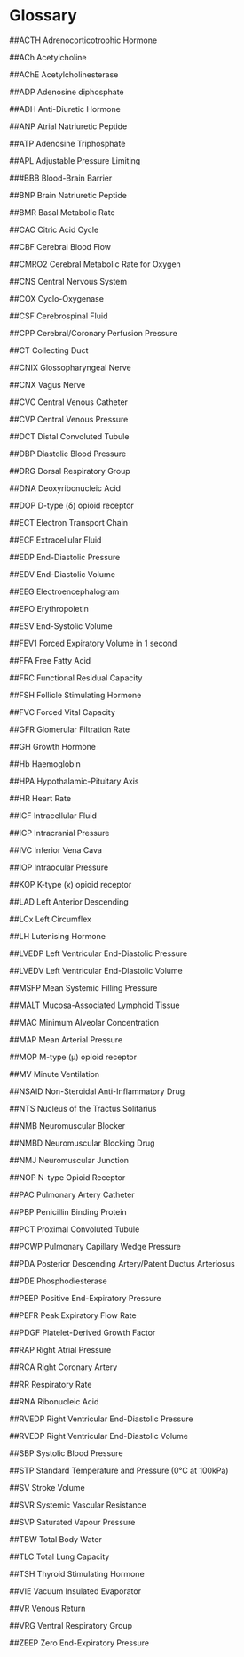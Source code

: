 # Glossary

##ACTH
Adrenocorticotrophic Hormone

##ACh
Acetylcholine

##AChE
Acetylcholinesterase

##ADP
Adenosine diphosphate

##ADH
Anti-Diuretic Hormone

##ANP
Atrial Natriuretic Peptide

##ATP
Adenosine Triphosphate

##APL
Adjustable Pressure Limiting

###BBB
Blood-Brain Barrier

##BNP
Brain Natriuretic Peptide

##BMR
Basal Metabolic Rate

##CAC
Citric Acid Cycle

##CBF
Cerebral Blood Flow

##CMRO2
Cerebral Metabolic Rate for Oxygen

##CNS
Central Nervous System

##COX
Cyclo-Oxygenase

##CSF
Cerebrospinal Fluid

##CPP
Cerebral/Coronary Perfusion Pressure

##CT
Collecting Duct

##CNIX
Glossopharyngeal Nerve

##CNX
Vagus Nerve

##CVC
Central Venous Catheter

##CVP
Central Venous Pressure

##DCT
Distal Convoluted Tubule

##DBP
Diastolic Blood Pressure

##DRG
Dorsal Respiratory Group

##DNA
Deoxyribonucleic Acid

##DOP
D-type (δ) opioid receptor

##ECT
Electron Transport Chain

##ECF
Extracellular Fluid

##EDP
End-Diastolic Pressure

##EDV
End-Diastolic Volume

##EEG
Electroencephalogram

##EPO
Erythropoietin

##ESV
End-Systolic Volume

##FEV1
Forced Expiratory Volume in 1 second

##FFA
Free Fatty Acid

##FRC
Functional Residual Capacity

##FSH
Follicle Stimulating Hormone

##FVC
Forced Vital Capacity

##GFR
Glomerular Filtration Rate

##GH
Growth Hormone

##Hb
Haemoglobin

##HPA
Hypothalamic-Pituitary Axis

##HR
Heart Rate

##ICF
Intracellular Fluid

##ICP
Intracranial Pressure

##IVC
Inferior Vena Cava

##IOP
Intraocular Pressure

##KOP
K-type (κ) opioid receptor

##LAD
Left Anterior Descending

##LCx
Left Circumflex

##LH
Lutenising Hormone

##LVEDP
Left Ventricular End-Diastolic Pressure

##LVEDV
Left Ventricular End-Diastolic Volume

##MSFP
Mean Systemic Filling Pressure

##MALT
Mucosa-Associated Lymphoid Tissue

##MAC
Minimum Alveolar Concentration

##MAP
Mean Arterial Pressure

##MOP
M-type (μ) opioid receptor

##MV
Minute Ventilation

##NSAID
Non-Steroidal Anti-Inflammatory Drug

##NTS
Nucleus of the Tractus Solitarius

##NMB
Neuromuscular Blocker

##NMBD
Neuromuscular Blocking Drug

##NMJ
Neuromuscular Junction

##NOP
N-type Opioid Receptor


##PAC
Pulmonary Artery Catheter

##PBP
Penicillin Binding Protein

##PCT
Proximal Convoluted Tubule

##PCWP
Pulmonary Capillary Wedge Pressure

##PDA
Posterior Descending Artery/Patent Ductus Arteriosus

##PDE
Phosphodiesterase

##PEEP
Positive End-Expiratory Pressure

##PEFR
Peak Expiratory Flow Rate

##PDGF
Platelet-Derived Growth Factor

##RAP
Right Atrial Pressure

##RCA
Right Coronary Artery

##RR
Respiratory Rate

##RNA
Ribonucleic Acid

##RVEDP
Right Ventricular End-Diastolic Pressure

##RVEDP
Right Ventricular End-Diastolic Volume

##SBP
Systolic Blood Pressure

##STP
Standard Temperature and Pressure (0°C at 100kPa)

##SV
Stroke Volume

##SVR
Systemic Vascular Resistance

##SVP
Saturated Vapour Pressure

##TBW
Total Body Water

##TLC
Total Lung Capacity

##TSH
Thyroid Stimulating Hormone

##VIE
Vacuum Insulated Evaporator

##VR
Venous Return

##VRG
Ventral Respiratory Group

##ZEEP
Zero End-Expiratory Pressure

